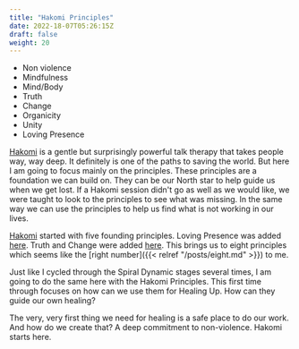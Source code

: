 ```yaml
---
title: "Hakomi Principles"
date: 2022-18-07T05:26:15Z
draft: false
weight: 20
---
```


* Non violence
* Mindfulness
* Mind/Body
* Truth
* Change
* Organicity
* Unity
* Loving Presence

[Hakomi](https://hakomiinstitute.com/) is a gentle but surprisingly powerful talk therapy that takes people way, way deep. It definitely is one of the paths to saving the world. But here I am going to focus mainly on the principles. These principles are a foundation we can build on. They can be our North star to help guide us when we get lost. If a Hakomi session didn't go as well as we would like, we were taught to look to the principles to see what was missing. In the same way we can use the principles to help us find what is not working in our lives.

[Hakomi](https://hakomiinstitute.com/) started with five founding principles. Loving Presence was added [here](https://hakomiinstitute.com/about/hakomi-mindful-somatic-psychotherapy/the-hakomi-principles). Truth and Change were added [here](https://www.hakomica.org/about-hakomi/method-process). This brings us to eight principles which seems like the [right number]({{< relref "/posts/eight.md" >}}) to me.

Just like I cycled through the Spiral Dynamic stages several times, I am going to do the same here with the Hakomi Principles. This first time through focuses on how can we use them for Healing Up. How can they guide our own healing?

The very, very first thing we need for healing is a safe place to do our work. And how do we create that? A deep commitment to non-violence. Hakomi starts here.
